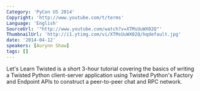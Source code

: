 ```yaml
---
Category: 'PyCon US 2014'
Copyright: 'http://www.youtube.com/t/terms'
Language: 'English'
SourceUrl: '"http://www.youtube.com/watch?v=XTMsUuWX02Q"'
ThumbnailUrl: 'http://i1.ytimg.com/vi/XTMsUuWX02Q/hqdefault.jpg'
date: '2014-04-12'
speakers: [Aurynn Shaw]
tags: []
---
```

Let's Learn Twisted is a short 3-hour tutorial covering the basics of writing a Twisted Python client-server application using Twisted Python's Factory and Endpoint APIs to construct a peer-to-peer chat and RPC network.